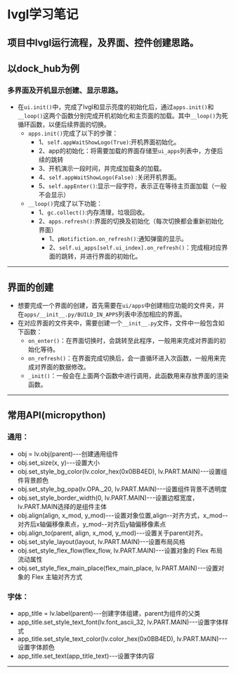 # lvgl学习笔记
## 项目中lvgl运行流程，及界面、控件创建思路。
## 以dock_hub为例
### 多界面及开机显示创建、显示思路。
+ 在`ui.init()`中，完成了lvgl和显示亮度的初始化后，通过`apps.init()`和`__loop()`这两个函数分别完成开机初始化和主页面的加载。其中`__loop()`为死循环函数，以便后续界面的切换。
    + `apps.init()`完成了以下的步骤：
        + 1、`self.appWaitShowLogo(True)`:开机界面初始化。
        + 2、app的初始化：将需要加载的界面存储至`ui_apps`列表中，方便后续的跳转
        + 3、开机演示一段时间，并完成加载条的加载。
        + 4、`self.appWaitShowLogo(False)` :关闭开机界面。
        + 5、`self.appEnter()`:显示一段字符，表示正在等待主页面加载（一般不会显示）
    + `__loop()`完成了以下功能：
        + 1、`gc.collect()`:内存清理，垃圾回收。
        + 2、`apps.refresh()`:界面的切换及初始化（每次切换都会重新初始化界面）
            + 1、`pNotifiction.on_refresh()`:通知弹窗的显示。
            + 2、`self.ui_apps[self.ui_index].on_refresh()`：完成相对应界面的跳转，并进行界面的初始化。
---
## 界面的创建
+ 想要完成一个界面的创建，首先需要在`ui/apps`中创建相应功能的文件夹，并在`apps/__init__.py/BUILD_IN_APPS`列表中添加相应的界面。
+ 在对应界面的文件夹中，需要创建一个`__init__.py`文件，文件中一般包含如下函数：
    + `on_enter()`：在界面切换时，会跳转至此程序，一般用来完成对界面的初始化等待。
    + `on_refresh()`：在界面完成切换后，会一直循环进入次函数，一般用来完成对界面的数据修改。
    + `_init()`：一般会在上面两个函数中进行调用，此函数用来存放界面的渲染函数。

---
## 常用API(micropython)
### 通用：
+ obj = lv.obj(parent)---创建通用组件
+ obj.set_size(x, y)---设置大小
+ obj.set_style_bg_color(lv.color_hex(0x0BB4ED), lv.PART.MAIN)---设置组件背景颜色
+ obj.set_style_bg_opa(lv.OPA._20, lv.PART.MAIN)---设置组件背景不透明度
+ obj.set_style_border_width(0, lv.PART.MAIN)---设置边框宽度，lv.PART.MAIN选择的是组件主体
+ obj.align(align, x_mod, y_mod)---设置对象位置,align--对齐方式，x_mod--对齐后x轴偏移像素点，y_mod--对齐后y轴偏移像素点
+ obj.align_to(parent, align, x_mod, y_mod)---设置关于parent对齐。
+ obj.set_style_layout(layout, lv.PART.MAIN)---设置布局风格
+ obj.set_style_flex_flow(flex_flow, lv.PART.MAIN)---设置对象的 Flex 布局流动属性
+ obj.set_style_flex_main_place(flex_main_place, lv.PART.MAIN)---设置对象的 Flex 主轴对齐方式
### 字体：
+ app_title = lv.label(parent)---创建字体组建，parent为组件的父类
+ app_title.set_style_text_font(lv.font_ascii_32, lv.PART.MAIN)---设置字体样式
+ app_title.set_style_text_color(lv.color_hex(0x0BB4ED), lv.PART.MAIN)---设置字体颜色
+ app_title.set_text(app_title_text)---设置字体内容



---